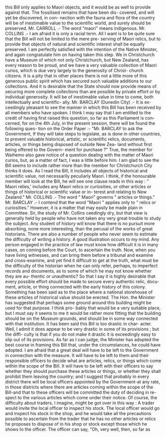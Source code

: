 this Bill only applies to Maori objects, and it would be as well to provide against that. The fossilised remains that have been dis- covered, and will yet be discovered, in con- nection with the fauna and flora of the country will be of inestimable value to the scientific world, and surely should be preserved. Mr. CARROLL .- The word "maori" means indigenous. Mr. COLLINS .- I am afraid it is only a racial term. All I want is to be quite sure that the Bill will not be limited to the mere pre- serving of Maori relics, but to provide that objects of natural and scientific interest shall be equally preserved. I am perfectly satisfied with the intention of the Native Minister, and again congratulate him on having taken this step. We in Christchurch have a Museum of which not only Christchurch, but New Zealand, has every reason to be proud, and we have a very valuable collection of Maori curios, which is due very largely to the generosity of Christ- church citizens. It is a pity that in other places there is not a little more of this generous public spirit which has secured such valuable additions to our collections. And it is desirable that the State should now provide means of securing more complete collections than are possible by private effort or by individual generosity. It will be of inestimable value in time to come, both intellectually and scientific- ally. Mr. BARCLAY (Dunedin City) .- It is ex- ceedingly pleasant to see the manner in which this Bill has been received by all members who have spoken. I think I may say that I am entitled to the credit of having first raised this question, so far as this Parliament is con- cerned, for on the 4th July, in the present session, there will be found the following ques- tion on the Order Paper :- "Mr. BARCLAY to ask the Government, If they will take steps to legislate, as is done in other countries, to prevent valuable historical, artistic, or scientific relics, documents, articles, or things being disposed of outside New Zea- land without first being offered to the Govern- ment for purchase ?" True, the member for Waihemo also gave notice of a question dealing with the matter of Maori curios, but, as a matter of fact, I was a little before him. I am glad to see the Bill seems to include rather more than the member for Christchurch City thinks it does. As I read the Bill, it includes all objects of historical and scientific value, not necessarily peculiarly Maori. I think, if the honourable member will look at the Bill, he will see one clause reads in this way : " Maori relies,' includes any Maori relics or curiosities, or other articles or things of historical or scientific value or in- terest and relating to New Zealand." Mr. COLLINS .- The word " Maori" governs " articles or things." Mr. BARCLAY .- I contend that the word "Maori " applies only to " relics or curiosities." However, it is a matter that may easily be made plain in Committee. Sir, the study of Mr. Collins ceedingly dry, but that view is generally held by people who have not taken any very great trouble to study the subject. Any student of history will know that there is no pursuit more absorbing, none more interesting, than the perusal of the works of great historians. There are also a number of people who never seem to estimate the difficulty of writing a history. A good illustration occurs to my mind. Any person engaged in the practice of law must know how difficult it is in many cases, on coming before the Court, to ascertain the truth. Now, when you have living witnesses, and can bring them before a tribunal and examine and cross-examine, and yet find it difficult to get at the truth, what must be the difficulty of the historian when he can only refer, perhaps, to imperfect records and documents, as to some of which he may not know whether they are au- thentic or unauthentic? So that I say it is highly desirable that every possible effort should be made to secure every authentic relic, docu- ment, article, or thing connected with the early history of this colony. Something has been said as to the place where a national storehouse of these articles of historical value should be erected. The Hon. the Minister has suggested that perhaps some ground around this building might be used for that purpose. I think pro- bably that would be a very suitable place, but I must say it seems to me it would be rather more fitting that the building should be on the Museum grounds, and should be in some way connected with that institution. It has been said this Bill is too drastic in char- acter. Well, I admit it does appear to be very drastic in some of its provisions ; but the diffi- culty is that if you do not make it drastic it is exceedingly easy to slip out of its provisions. As far as I can judge, the Minister has adopted the best course in framing this Bill that, under the circumstances, he could have adopted. I am afraid that a great deal will have to be left to the Government in connection with the measure. It will have to be left to them and their responsible officers to decide what are articles, relics, or things which come within the scope of the Bill. It will have to be left with their officers to say whether they should purchase these articles or things, or whether they shall prohibit them leaving the country; and I suggest that probably in every district there will be local officers appointed by the Government-at any rate, in those districts where there are articles coming within the scope of the Bill-and that to these officers will be committed the duty of deciding in re- spect to the various articles which come under their notice. Of course, the difficulty about traders, I imagine, might be got over in this way : A trader would invite the local officer to inspect his stock. The local officer would go and inspect his stock in the shop, and he would take all the precautions possible to ascertain from the trader that he has no other articles or relics he proposes to dispose of in his shop or stock except those which he shows to the officer. The officer can say, "Oh, very well, then, so far as 